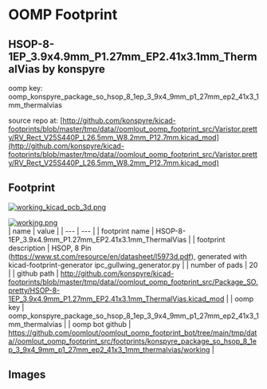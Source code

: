 # OOMP Footprint  
## HSOP-8-1EP_3.9x4.9mm_P1.27mm_EP2.41x3.1mm_ThermalVias  by konspyre  
  
oomp key: oomp_konspyre_package_so_hsop_8_1ep_3_9x4_9mm_p1_27mm_ep2_41x3_1mm_thermalvias  
  
source repo at: [http://github.com/konspyre/kicad-footprints/blob/master/tmp/data//oomlout_oomp_footprint_src/Varistor.pretty/RV_Rect_V25S440P_L26.5mm_W8.2mm_P12.7mm.kicad_mod](http://github.com/konspyre/kicad-footprints/blob/master/tmp/data//oomlout_oomp_footprint_src/Varistor.pretty/RV_Rect_V25S440P_L26.5mm_W8.2mm_P12.7mm.kicad_mod)  
## Footprint  
  
[![working_kicad_pcb_3d.png](working_kicad_pcb_3d_600.png)](working_kicad_pcb_3d.png)  
  
[![working.png](working_600.png)](working.png)  
| name | value | 
| --- | --- | 
| footprint name | HSOP-8-1EP_3.9x4.9mm_P1.27mm_EP2.41x3.1mm_ThermalVias | 
| footprint description | HSOP, 8 Pin (https://www.st.com/resource/en/datasheet/l5973d.pdf), generated with kicad-footprint-generator ipc_gullwing_generator.py | 
| number of pads | 20 | 
| github path | http://github.com/konspyre/kicad-footprints/blob/master/tmp/data//oomlout_oomp_footprint_src/Package_SO.pretty/HSOP-8-1EP_3.9x4.9mm_P1.27mm_EP2.41x3.1mm_ThermalVias.kicad_mod | 
| oomp key | oomp_konspyre_package_so_hsop_8_1ep_3_9x4_9mm_p1_27mm_ep2_41x3_1mm_thermalvias | 
| oomp bot github | https://github.com/oomlout/oomlout_oomp_footprint_bot/tree/main/tmp/data//oomlout_oomp_footprint_src/footprints/konspyre_package_so_hsop_8_1ep_3_9x4_9mm_p1_27mm_ep2_41x3_1mm_thermalvias/working | 
## Images  
